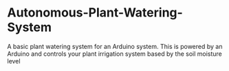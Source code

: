 # Autonomous-Plant-Watering-System

A basic plant watering system for an Arduino system.
This is powered by an Arduino and controls your plant irrigation system based by the soil moisture level

